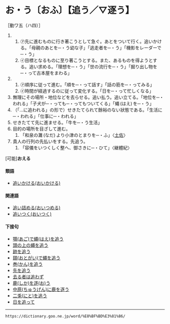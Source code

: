 # お・う〔おふ〕【追う／▽逐う】
［動ワ五（ハ四）］

1.     
    1.  ㋐先に進むものに行き著こうとして急ぐ。あとをついて行く。追いかける。「母親のあとを─・う幼な子」「逃走者を─・う」「機影をレーダーで─・う」        
    2.  ㋑目標となるものに至り著こうとする。また、あるものを得ようとする。追い求める。「理想を─・う」「世の流行を─・う」「掘り出し物を─・って古本屋をまわる」    
2.     
    1.  ㋐順序に従って進む。「順を─・って話す」「話の筋を─・ってみる」        
    2.  ㋑時間が経過するのに従って変化する。「日を─・って忙しくなる」
3. 無理にその場所・地位などを去らせる。追い払う。追い立てる。「地位を─・われる」「子犬が─・っても─・ってもついてくる」「蠅 (はえ) を─・う」
4. （「…に追われる」の形で）せきたてられて餘裕のない狀態である。「生活に─・われる」「仕事に─・われる」
5. せきたてて先に進ませる。「牛を─・う生活」
6. 目的の場所を目ざして進む。    
    1.  「和泉の灘 (なだ) より小津のとまりを─・ふ」〈[土佐](https://dictionary.goo.ne.jp/word/%E5%9C%9F%E4%BD%90%E6%97%A5%E8%A8%98/#jn-158702)〉
7.  貴人の行列の先払いをする。先追う。    
    1.  「容儀をいつくしく整へ、御さきに─・ひて」〈継體紀〉
        

\[可能\]**おえる**

#### 類語

-   [追いかける(おいかける)](https://dictionary.goo.ne.jp/word/%E8%BF%BD%E6%8E%9B%E3%81%91%E3%82%8B/#jn-27115)

#### 関連語

-   [追い詰める(おいつめる)](https://dictionary.goo.ne.jp/word/%E8%BF%BD%E8%A9%B0%E3%82%81%E3%82%8B/#jn-27211)
-   [追いつく(おいつく)](https://dictionary.goo.ne.jp/word/%E8%BF%BD%E4%BB%98%E3%81%8F/#jn-27207)

#### 下接句

-   [顎(あご)で蠅(はえ)を追う](https://dictionary.goo.ne.jp/word/%E9%A1%8E%E3%81%A7%E8%A0%85%E3%82%92%E8%BF%BD%E3%81%86/#jn-3203)
-   [頭の上の蠅を追う](https://dictionary.goo.ne.jp/word/%E9%A0%AD%E3%81%AE%E4%B8%8A%E3%81%AE%E8%A0%85%E3%82%92%E8%BF%BD%E3%81%86/#jn-4601)
-   [跡を追う](https://dictionary.goo.ne.jp/word/%E8%B7%A1%E3%82%92%E8%BF%BD%E3%81%86/#jn-5119)
-   [頤(おとがい)で蠅を追う](https://dictionary.goo.ne.jp/word/%E9%A0%A4%E3%81%A7%E8%A0%85%E3%82%92%E8%BF%BD%E3%81%86/#jn-31878)
-   [巻(かん)を追う](https://dictionary.goo.ne.jp/word/%E5%B7%BB%E3%82%92%E8%BF%BD%E3%81%86/#jn-47292)
-   [先を追う](https://dictionary.goo.ne.jp/word/%E5%85%88%E3%82%92%E8%BF%BD%E3%81%86/#jn-86616)
-   [去る者は追わず](https://dictionary.goo.ne.jp/word/%E5%8E%BB%E3%82%8B%E8%80%85%E3%81%AF%E8%BF%BD%E3%82%8F%E3%81%9A/#jn-89716)
-   [鹿(しか)を逐(お)う](https://dictionary.goo.ne.jp/word/%E9%B9%BF%E3%82%92%E9%80%90%E3%81%86/#jn-94201)
-   [中原(ちゅうげん)に鹿を逐う](https://dictionary.goo.ne.jp/word/%E4%B8%AD%E5%8E%9F%E3%81%AB%E9%B9%BF%E3%82%92%E9%80%90%E3%81%86/#jn-143204)
-   [二兎(にと)を追う](https://dictionary.goo.ne.jp/word/%E4%BA%8C%E5%85%8E%E3%82%92%E8%BF%BD%E3%81%86/#jn-167601)
-   [日を追って](https://dictionary.goo.ne.jp/word/%E6%97%A5%E3%82%92%E8%BF%BD%E3%81%A3%E3%81%A6/#jn-182227)

---
`https://dictionary.goo.ne.jp/word/%E8%BF%BD%E3%81%86/`
